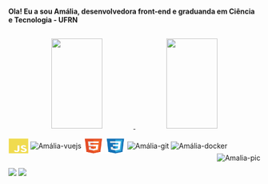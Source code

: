 <h4>Ola! Eu a sou Amália, desenvolvedora front-end e graduanda em Ciência e Tecnologia - UFRN</h4>

##

<div align="center">
  <a href="https://github.com/amaliabeatrisz">
  <img width="45%" height="180em" src="https://github-readme-stats.vercel.app/api?username=amaliabeatrisz&show_icons=true&theme=radical&include_all_commits=true&count_private=true"/>
   <img height="180em" width="45%" src="https://github-readme-stats.vercel.app/api/top-langs/?username=amaliabeatrisz&layout=compact&langs_count=7&theme=radical"/>
  </a>
</div>

<div style="display: inline_block"><br>
  <img align="center" alt="Amália-Js" height="30" width="40" src="https://raw.githubusercontent.com/devicons/devicon/master/icons/javascript/javascript-plain.svg">
  <img align="center" alt="Amália-vuejs" height="30" width="40" src="https://cdn.jsdelivr.net/gh/devicons/devicon/icons/vuejs/vuejs-original.svg" />  
  <img align="center" alt="Amália-HTML" height="30" width="40" src="https://raw.githubusercontent.com/devicons/devicon/master/icons/html5/html5-original.svg">
  <img align="center" alt="Amália-CSS" height="30" width="40" src="https://raw.githubusercontent.com/devicons/devicon/master/icons/css3/css3-original.svg">
  <img align="center" alt="Amália-git" height="30" width="40" src="https://cdn.jsdelivr.net/gh/devicons/devicon/icons/git/git-original.svg" />
  <img align="center" alt="Amália-docker" height="30" width="40" src="https://cdn.jsdelivr.net/gh/devicons/devicon/icons/docker/docker-plain-wordmark.svg" />
  <img align="right" alt="Amalia-pic" height="150" src="https://media.discordapp.net/attachments/965026429148487783/1029884584374050816/Design_sem_nome.gif?width=587&height=587">
</div>
  
  ##
  
  <div>
  <a href="mailto:amalia.beatrisz@gmail.com"><img src="https://img.shields.io/badge/Gmail-D14836?style=for-the-badge&logo=gmail&logoColor=white" target="_blank"></a>
  <a href="https://www.linkedin.com/in/am%C3%A1lia-beatriz-15a92121b/" target="_blank"><img src="https://img.shields.io/badge/-LinkedIn-%230077B5?style=for-the-badge&logo=linkedin&logoColor=white" target="_blank"></a> 
 
<!--   ![Snake animation](https://github.com/amaliabeatrisz/amaliabeatrisz/blob/output/github-contribution-grid-snake.svg) -->
 
</div>

